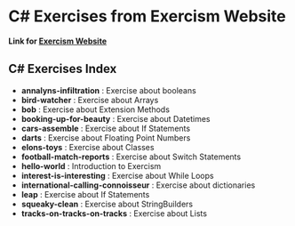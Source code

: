 # C# Exercises from Exercism Website

**Link for [Exercism Website](https://exercism.org/)**

## C# Exercises Index

+ **annalyns-infiltration** : Exercise about booleans
+ **bird-watcher** : Exercise about Arrays
+ **bob** : Exercise about Extension Methods
+ **booking-up-for-beauty** : Exercise about Datetimes
+ **cars-assemble** : Exercise about If Statements
+ **darts** : Exercise about Floating Point Numbers
+ **elons-toys** : Exercise about Classes
+ **football-match-reports** : Exercise about Switch Statements
+ **hello-world** : Introduction to Exercism
+ **interest-is-interesting** : Exercise about While Loops
+ **international-calling-connoisseur** : Exercise about dictionaries
+ **leap** : Exercise about If Statements
+ **squeaky-clean** : Exercise about StringBuilders
+ **tracks-on-tracks-on-tracks** : Exercise about Lists